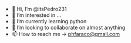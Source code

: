 - 👋 Hi, I’m @itsPedro231
- 👀 I’m interested in ...
- 🌱 I’m currently learning python
- 💞️ I’m looking to collaborate on almost anything
- 📫 How to reach me -> phfaraco@gmail.com

<!---
itsPedro231/itsPedro231 is a ✨ special ✨ repository because its `README.md` (this file) appears on your GitHub profile.
You can click the Preview link to take a look at your changes.
--->
